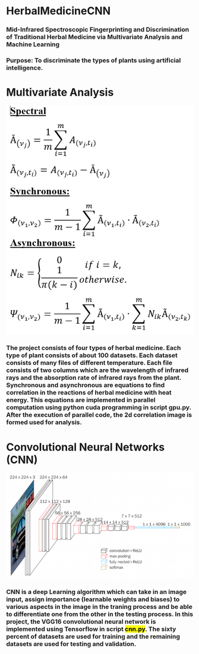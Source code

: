 # HerbalMedicineCNN

### Mid-Infrared Spectroscopic Fingerprinting and Discrimination of Traditional Herbal Medicine via Multivariate Analysis and Machine Learning 

### Purpose: To discriminate the types of plants using artificial intelligence.

# Multivariate Analysis
![alt text](https://github.com/weikhor/HerbalMedicineCNN/blob/master/math.PNG)

### The project consists of four types of herbal medicine. Each type of plant consists of about 100 datasets. Each dataset consists of many files of different temperature. Each file consists of two columns which are the wavelength of infrared rays and the absorption rate of infrared rays from the plant. Synchronous and asynchronous are equations to find correlation in the reactions of herbal medicine with heat energy. This equations are implemented in parallel computation using python cuda programming in script **gpu.py**. After the execution of parallel code, the 2d correlation image is formed used for analysis. 

# Convolutional Neural Networks (CNN)
![alt text](https://github.com/weikhor/HerbalMedicineCNN/blob/master/vgg.png)

### CNN is a deep Learning algorithm which can take in an image input, assign importance (learnable weights and biases) to various aspects in the image in the traning process and be able to differentiate one from the other in the testing process. In this project, the VGG16 convolutional neural network is implemented using Tensorflow in script <mark>cnn.py</mark>. The sixty percent of datasets are used for training and the remaining datasets are used for testing and validation.   
